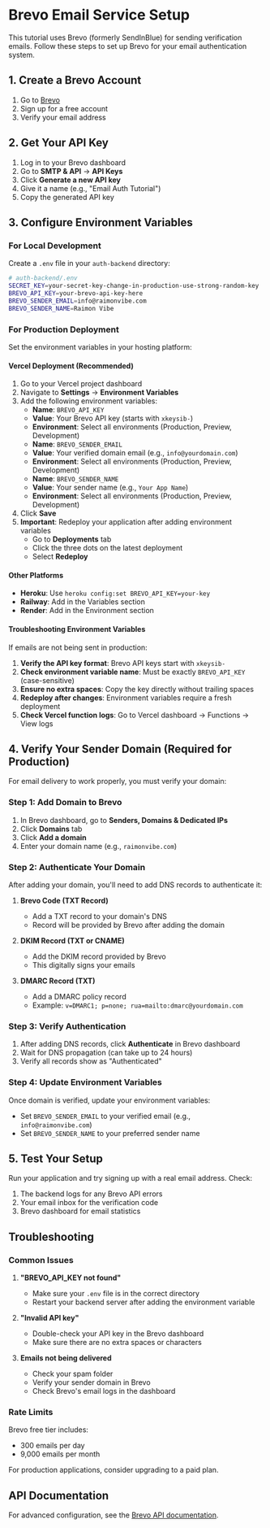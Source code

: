 # Brevo Email Service Setup

This tutorial uses Brevo (formerly SendInBlue) for sending verification emails. Follow these steps to set up Brevo for your email authentication system.

## 1. Create a Brevo Account

1. Go to [Brevo](https://www.brevo.com/)
2. Sign up for a free account
3. Verify your email address

## 2. Get Your API Key

1. Log in to your Brevo dashboard
2. Go to **SMTP & API** → **API Keys**
3. Click **Generate a new API key**
4. Give it a name (e.g., "Email Auth Tutorial")
5. Copy the generated API key

## 3. Configure Environment Variables

### For Local Development

Create a `.env` file in your `auth-backend` directory:

```bash
# auth-backend/.env
SECRET_KEY=your-secret-key-change-in-production-use-strong-random-key
BREVO_API_KEY=your-brevo-api-key-here
BREVO_SENDER_EMAIL=info@raimonvibe.com
BREVO_SENDER_NAME=Raimon Vibe
```

### For Production Deployment

Set the environment variables in your hosting platform:

#### Vercel Deployment (Recommended)

1. Go to your Vercel project dashboard
2. Navigate to **Settings** → **Environment Variables**
3. Add the following environment variables:
   - **Name**: `BREVO_API_KEY`
   - **Value**: Your Brevo API key (starts with `xkeysib-`)
   - **Environment**: Select all environments (Production, Preview, Development)
   - **Name**: `BREVO_SENDER_EMAIL`
   - **Value**: Your verified domain email (e.g., `info@yourdomain.com`)
   - **Environment**: Select all environments (Production, Preview, Development)
   - **Name**: `BREVO_SENDER_NAME`
   - **Value**: Your sender name (e.g., `Your App Name`)
   - **Environment**: Select all environments (Production, Preview, Development)
4. Click **Save**
5. **Important**: Redeploy your application after adding environment variables
   - Go to **Deployments** tab
   - Click the three dots on the latest deployment
   - Select **Redeploy**

#### Other Platforms

- **Heroku**: Use `heroku config:set BREVO_API_KEY=your-key`
- **Railway**: Add in the Variables section
- **Render**: Add in the Environment section

#### Troubleshooting Environment Variables

If emails are not being sent in production:

1. **Verify the API key format**: Brevo API keys start with `xkeysib-`
2. **Check environment variable name**: Must be exactly `BREVO_API_KEY` (case-sensitive)
3. **Ensure no extra spaces**: Copy the key directly without trailing spaces
4. **Redeploy after changes**: Environment variables require a fresh deployment
5. **Check Vercel function logs**: Go to Vercel dashboard → Functions → View logs

## 4. Verify Your Sender Domain (Required for Production)

For email delivery to work properly, you must verify your domain:

### Step 1: Add Domain to Brevo
1. In Brevo dashboard, go to **Senders, Domains & Dedicated IPs**
2. Click **Domains** tab
3. Click **Add a domain**
4. Enter your domain name (e.g., `raimonvibe.com`)

### Step 2: Authenticate Your Domain
After adding your domain, you'll need to add DNS records to authenticate it:

1. **Brevo Code (TXT Record)**
   - Add a TXT record to your domain's DNS
   - Record will be provided by Brevo after adding the domain

2. **DKIM Record (TXT or CNAME)**
   - Add the DKIM record provided by Brevo
   - This digitally signs your emails

3. **DMARC Record (TXT)**
   - Add a DMARC policy record
   - Example: `v=DMARC1; p=none; rua=mailto:dmarc@yourdomain.com`

### Step 3: Verify Authentication
1. After adding DNS records, click **Authenticate** in Brevo dashboard
2. Wait for DNS propagation (can take up to 24 hours)
3. Verify all records show as "Authenticated"

### Step 4: Update Environment Variables
Once domain is verified, update your environment variables:
- Set `BREVO_SENDER_EMAIL` to your verified email (e.g., `info@raimonvibe.com`)
- Set `BREVO_SENDER_NAME` to your preferred sender name

## 5. Test Your Setup

Run your application and try signing up with a real email address. Check:

1. The backend logs for any Brevo API errors
2. Your email inbox for the verification code
3. Brevo dashboard for email statistics

## Troubleshooting

### Common Issues

1. **"BREVO_API_KEY not found"**
   - Make sure your `.env` file is in the correct directory
   - Restart your backend server after adding the environment variable

2. **"Invalid API key"**
   - Double-check your API key in the Brevo dashboard
   - Make sure there are no extra spaces or characters

3. **Emails not being delivered**
   - Check your spam folder
   - Verify your sender domain in Brevo
   - Check Brevo's email logs in the dashboard

### Rate Limits

Brevo free tier includes:
- 300 emails per day
- 9,000 emails per month

For production applications, consider upgrading to a paid plan.

## API Documentation

For advanced configuration, see the [Brevo API documentation](https://developers.brevo.com/).
